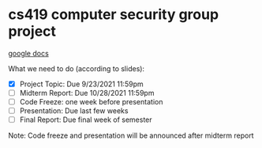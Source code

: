 # cs419 computer security group project
[google docs](https://docs.google.com/document/d/15hVa0cmSZLMbEvgxXL2C6mP6GTozdQyf7S_c2eYLCLU/edit?usp=sharing)

What we need to do (according to slides):  
- [x] Project Topic: Due 9/23/2021 11:59pm  
- [ ] Midterm Report: Due 10/28/2021 11:59pm    
- [ ] Code Freeze: one week before presentation  
- [ ] Presentation: Due last few weeks  
- [ ] Final Report: Due final week of semester  
  
Note: Code freeze and presentation will be announced after midterm report